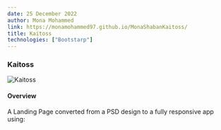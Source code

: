 ```yaml
---
date: 25 December 2022
author: Mona Mohammed
link: https://monamohammed97.github.io/MonaShabanKaitoss/
title: Kaitoss
technologies: ["Bootstarp"]
---
```


### Kaitoss

![Kaitoss](/images/kaitos/profile.PNG)

#### Overview

A Landing Page converted from a PSD design to a fully responsive app using:

